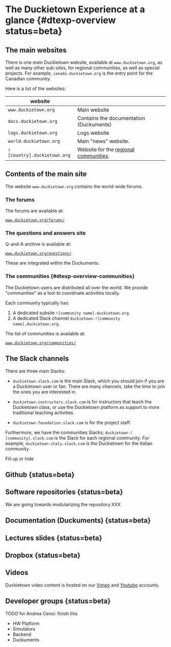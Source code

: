 # The Duckietown Experience at a glance {#dtexp-overview status=beta}

## The main websites

There is one main Duckietown website, available at `www.duckietown.org`, as well as many other sub-sites, for regional communities, as well as special projects. For example, `canada.duckietown.org` is the entry point for the Canadian community.

Here is a list of the websites:

| website                     |                                                              |
| --------------------------- | ------------------------------------------------------------ |
| `www.duckietown.org`        | Main website                                                 |
| `docs.duckietown.org`       | Contains the documentation (Duckuments)                      |
| `logs.duckietown.org`       | Logs website                                                 |
| `world.duckietown.org`      | Main "news" website.                                         |
| `![country].duckietown.org` | Website for the [regional communities](#dtexp-overview-communities). |

## Contents of the main site

The website `www.duckietown.org` contains the world-wide forums.

### The forums

The forums are available at:

[`www.duckietown.org/forums/`](https://www.duckietown.org/forums/)

### The questions and answers site

Q-and-A archive is available at:

[`www.duckietown.org/questions/`](https://www.duckietown.org/questions/)

These are integrated within the Duckuments.

### The communities {#dtexp-overview-communities}

The Duckietown users are distributed all over the world. We provide "communities" as a tool to coordinate activities locally.

Each community typically has:

1. A dedicated subsite `![community name].duckietown.org`.
2. A dedicated Slack channel `duckietown-![community name].duckietown.org`.

The list of communities is available at:

[`www.duckietown.org/communities/`](https://www.duckietown.org/communities/)

<!--
### The community managers

### The Ambassadors

Community managers that distinguished themselves gain the title of Ambassadors.

## Recruiting volunteers using "job postings"


## Other channels that we use

- Instagram
- Facebook
- Twitter
-->

## The Slack channels

There are three main Slacks:

* `duckietown.slack.com` is the main Slack, which you should join if you are a Duckietown user or fan. There are many channels, take the time to join the ones you are interested in.

* `duckietown-instructors.slack.com` is for instructors that teach the Duckietown class, or use the Duckietown platform as support to more traditional teaching activities.

* `duckietown-foundation.slack.com` is for the project staff.

Furthermore, we have the communities Slacks;  `duckietown-![community].slack.com` is the Slack for each regional community. For example, `duckietown-italy.slack.com` is the Duckietown for the Italian community.


Fill up or hide

## Github {status=beta}

## Software repositories {status=beta}

We are going towards modularizing the repository XXX

## Documentation (Duckuments) {status=beta}

## Lectures slides {status=beta}

## Dropbox {status=beta}

## Videos

Duckietown video content is hosted on our [Vimeo](https://vimeo.com/duckietown) and [Youtube](https://www.youtube.com/channel/UCS3Z6bt8S9i6Y4h2bceoNrg/videos?disable_polymer=1) accounts.

## Developer groups {status=beta}

TODO for Andrea Censi: finish this

- HW Platform
- Simulators
- Backend
- Duckuments
